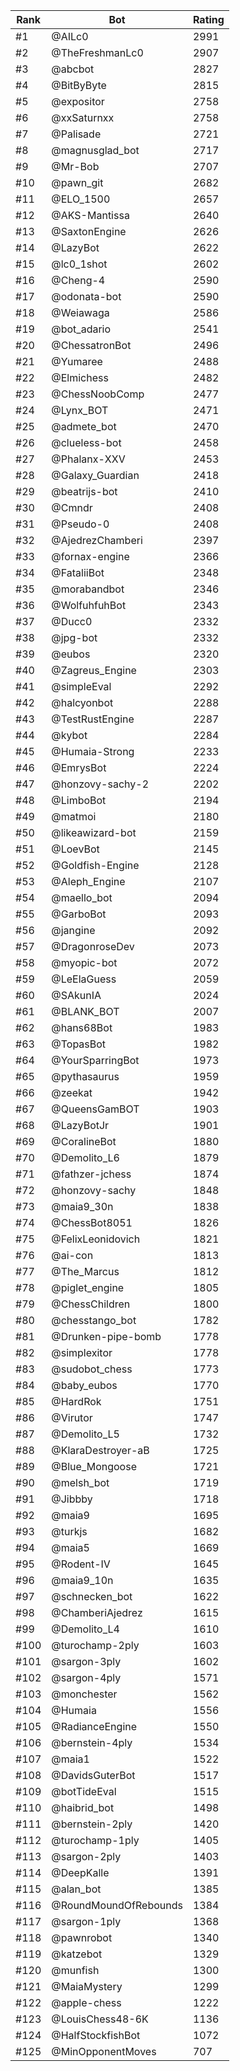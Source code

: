 Rank|Bot|Rating
---|---|---
#1|@AILc0|2991
#2|@TheFreshmanLc0|2907
#3|@abcbot|2827
#4|@BitByByte|2815
#5|@expositor|2758
#6|@xxSaturnxx|2758
#7|@Palisade|2721
#8|@magnusglad_bot|2717
#9|@Mr-Bob|2707
#10|@pawn_git|2682
#11|@ELO_1500|2657
#12|@AKS-Mantissa|2640
#13|@SaxtonEngine|2626
#14|@LazyBot|2622
#15|@lc0_1shot|2602
#16|@Cheng-4|2590
#17|@odonata-bot|2590
#18|@Weiawaga|2586
#19|@bot_adario|2541
#20|@ChessatronBot|2496
#21|@Yumaree|2488
#22|@Elmichess|2482
#23|@ChessNoobComp|2477
#24|@Lynx_BOT|2471
#25|@admete_bot|2470
#26|@clueless-bot|2458
#27|@Phalanx-XXV|2453
#28|@Galaxy_Guardian|2418
#29|@beatrijs-bot|2410
#30|@Cmndr|2408
#31|@Pseudo-0|2408
#32|@AjedrezChamberi|2397
#33|@fornax-engine|2366
#34|@FataliiBot|2348
#35|@morabandbot|2346
#36|@WolfuhfuhBot|2343
#37|@Ducc0|2332
#38|@jpg-bot|2332
#39|@eubos|2320
#40|@Zagreus_Engine|2303
#41|@simpleEval|2292
#42|@halcyonbot|2288
#43|@TestRustEngine|2287
#44|@kybot|2284
#45|@Humaia-Strong|2233
#46|@EmrysBot|2224
#47|@honzovy-sachy-2|2202
#48|@LimboBot|2194
#49|@matmoi|2180
#50|@likeawizard-bot|2159
#51|@LoevBot|2145
#52|@Goldfish-Engine|2128
#53|@Aleph_Engine|2107
#54|@maello_bot|2094
#55|@GarboBot|2093
#56|@jangine|2092
#57|@DragonroseDev|2073
#58|@myopic-bot|2072
#59|@LeElaGuess|2059
#60|@SAkunIA|2024
#61|@BLANK_BOT|2007
#62|@hans68Bot|1983
#63|@TopasBot|1982
#64|@YourSparringBot|1973
#65|@pythasaurus|1959
#66|@zeekat|1942
#67|@QueensGamBOT|1903
#68|@LazyBotJr|1901
#69|@CoralineBot|1880
#70|@Demolito_L6|1879
#71|@fathzer-jchess|1874
#72|@honzovy-sachy|1848
#73|@maia9_30n|1838
#74|@ChessBot8051|1826
#75|@FelixLeonidovich|1821
#76|@ai-con|1813
#77|@The_Marcus|1812
#78|@piglet_engine|1805
#79|@ChessChildren|1800
#80|@chesstango_bot|1782
#81|@Drunken-pipe-bomb|1778
#82|@simplexitor|1778
#83|@sudobot_chess|1773
#84|@baby_eubos|1770
#85|@HardRok|1751
#86|@Virutor|1747
#87|@Demolito_L5|1732
#88|@KlaraDestroyer-aB|1725
#89|@Blue_Mongoose|1721
#90|@melsh_bot|1719
#91|@Jibbby|1718
#92|@maia9|1695
#93|@turkjs|1682
#94|@maia5|1669
#95|@Rodent-IV|1645
#96|@maia9_10n|1635
#97|@schnecken_bot|1622
#98|@ChamberiAjedrez|1615
#99|@Demolito_L4|1610
#100|@turochamp-2ply|1603
#101|@sargon-3ply|1602
#102|@sargon-4ply|1571
#103|@monchester|1562
#104|@Humaia|1556
#105|@RadianceEngine|1550
#106|@bernstein-4ply|1534
#107|@maia1|1522
#108|@DavidsGuterBot|1517
#109|@botTideEval|1515
#110|@haibrid_bot|1498
#111|@bernstein-2ply|1420
#112|@turochamp-1ply|1405
#113|@sargon-2ply|1403
#114|@DeepKalle|1391
#115|@alan_bot|1385
#116|@RoundMoundOfRebounds|1384
#117|@sargon-1ply|1368
#118|@pawnrobot|1340
#119|@katzebot|1329
#120|@munfish|1300
#121|@MaiaMystery|1299
#122|@apple-chess|1222
#123|@LouisChess48-6K|1136
#124|@HalfStockfishBot|1072
#125|@MinOpponentMoves|707
